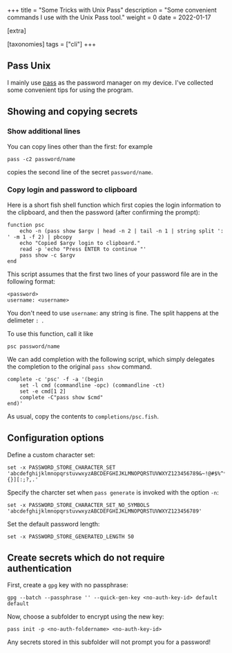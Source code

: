 +++
title = "Some Tricks with Unix Pass"
description = "Some convenient commands I use with the Unix Pass tool."
weight = 0
date = 2022-01-17

[extra]

[taxonomies]
tags = ["cli"]
+++
## Pass Unix
I mainly use [pass](https://www.passwordstore.org/) as the password manager on my device.
I've collected some convenient tips for using the program.
## Showing and copying secrets
### Show additional lines
You can copy lines other than the first: for example
```
pass -c2 password/name
```
copies the second line of the secret `password/name`.
### Copy login and password to clipboard
Here is a short fish shell function which first copies the login information to the clipboard, and then the password (after confirming the prompt):
```
function psc
    echo -n (pass show $argv | head -n 2 | tail -n 1 | string split ': ' -m 1 -f 2) | pbcopy
    echo "Copied $argv login to clipboard."
    read -p 'echo "Press ENTER to continue "'
    pass show -c $argv
end
```
This script assumes that the first two lines of your password file are in the following format:
```
<password>
username: <username>
```
You don't need to use `username`: any string is fine.
The split happens at the delimeter `: `.

To use this function, call it like
```
psc password/name
```

We can add completion with the following script, which simply delegates the completion to the original `pass show` command.
```
complete -c 'psc' -f -a '(begin
    set -l cmd (commandline -opc) (commandline -ct)
    set -e cmd[1 2]
    complete -C"pass show $cmd"
end)'
```
As usual, copy the contents to `completions/psc.fish`.

## Configuration options
Define a custom character set:
```
set -x PASSWORD_STORE_CHARACTER_SET 'abcdefghijklmnopqrstuvwxyzABCDEFGHIJKLMNOPQRSTUVWXYZ123456789&~!@#$%^*_+- {}][:;?,.'
```
Specify the charcter set when `pass generate` is invoked with the option `-n`:
```
set -x PASSWORD_STORE_CHARACTER_SET_NO_SYMBOLS 'abcdefghijklmnopqrstuvwxyzABCDEFGHIJKLMNOPQRSTUVWXYZ123456789'
```
Set the default password length:
```
set -x PASSWORD_STORE_GENERATED_LENGTH 50
```

## Create secrets which do not require authentication
First, create a `gpg` key with no passphrase:
```
gpg --batch --passphrase '' --quick-gen-key <no-auth-key-id> default default
```
Now, choose a subfolder to encrypt using the new key:
```
pass init -p <no-auth-foldername> <no-auth-key-id>
```
Any secrets stored in this subfolder will not prompt you for a password!
